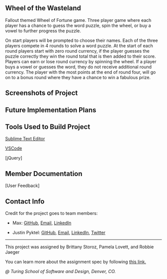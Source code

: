 ## Wheel of the Wasteland
Fallout themed Wheel of Fortune game. Three player game where each player has a chance to guess the word puzzle, spin the wheel, or buy a vowel to further progress the puzzle.

On start players will be prompted to choose their names. Each of the three players compete in 4 rounds to solve a word puzzle. At the start of each round players start with zero round currency, if the player guesses the puzzle correctly they win the round total that is then added to their score. Players can earn or lose round currency by spinning the wheel. If a player buys a vowel or guesses the word, they do not receive additional round currency. The player with the most points at the end of round four, will go on to a bonus round where they have a chance to win a fabulous prize.

## Screenshots of Project

 

## Future Implementation Plans


## Tools Used to Build Project
[Sublime Text Editor](https://www.sublimetext.com/)

[VSCode](https://code.visualstudio.com/)

[jQuery]

## Member Documentation

[User Feedback]

## Contact Info
Credit for the project goes to team members:
- Max: [GitHub](),
              [Email](mailto:),
              [LinkedIn]()
              
- Justin Pyktel: [GitHub](https://github.com/SiimonStark), 
                [Email](mailto:SiimonStark@gmail.com),
                [LinkedIn](https://www.linkedin.com/in/justinpyktel/),
                [Twitter](https://twitter.com/SiimonStark)

---
This project was assigned by Brittany Storoz, Pamela Lovett, and Robbie Jaeger 

You can learn more about the assignment spec by following [this link.](http://frontend.turing.io/projects/module-2/game-time.html)

*@ Turing School of Software and Design, Denver, CO.*
